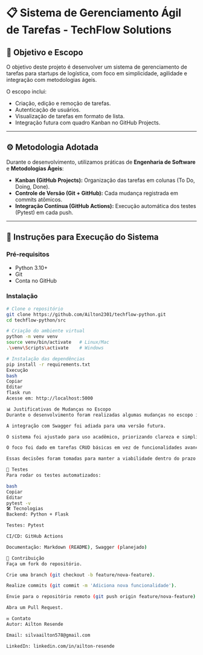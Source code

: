 # 📋 Sistema de Gerenciamento Ágil de Tarefas - TechFlow Solutions

## 🎯 Objetivo e Escopo
O objetivo deste projeto é desenvolver um sistema de gerenciamento de tarefas para startups de logística, com foco em simplicidade, agilidade e integração com metodologias ágeis.  

O escopo inclui:
- Criação, edição e remoção de tarefas.  
- Autenticação de usuários.  
- Visualização de tarefas em formato de lista.  
- Integração futura com quadro Kanban no GitHub Projects.  

---

## ⚙️ Metodologia Adotada
Durante o desenvolvimento, utilizamos práticas de **Engenharia de Software** e **Metodologias Ágeis**:

- **Kanban (GitHub Projects):** Organização das tarefas em colunas (To Do, Doing, Done).  
- **Controle de Versão (Git + GitHub):** Cada mudança registrada em commits atômicos.  
- **Integração Contínua (GitHub Actions):** Execução automática dos testes (Pytest) em cada push.  

---

## 🚀 Instruções para Execução do Sistema

### Pré-requisitos
- Python 3.10+  
- Git  
- Conta no GitHub  

### Instalação
```bash
# Clone o repositório
git clone https://github.com/Ailton2301/techflow-python.git
cd techflow-python/src

# Criação do ambiente virtual
python -m venv venv
source venv/bin/activate   # Linux/Mac
.\venv\Scripts\activate    # Windows

# Instalação das dependências
pip install -r requirements.txt
Execução
bash
Copiar
Editar
flask run
Acesse em: http://localhost:5000

📊 Justificativas de Mudanças no Escopo
Durante o desenvolvimento foram realizadas algumas mudanças no escopo inicial:

A integração com Swagger foi adiada para uma versão futura.

O sistema foi ajustado para uso acadêmico, priorizando clareza e simplicidade sobre escalabilidade.

O foco foi dado em tarefas CRUD básicas em vez de funcionalidades avançadas (notificações, dashboard, relatórios).

Essas decisões foram tomadas para manter a viabilidade dentro do prazo da disciplina de Engenharia de Software (UNIFECAF).

🧪 Testes
Para rodar os testes automatizados:

bash
Copiar
Editar
pytest -v
🛠️ Tecnologias
Backend: Python + Flask

Testes: Pytest

CI/CD: GitHub Actions

Documentação: Markdown (README), Swagger (planejado)

🤝 Contribuição
Faça um fork do repositório.

Crie uma branch (git checkout -b feature/nova-feature).

Realize commits (git commit -m 'Adiciona nova funcionalidade').

Envie para o repositório remoto (git push origin feature/nova-feature).

Abra um Pull Request.

✉️ Contato
Autor: Ailton Resende

Email: silvaailton578@gmail.com

LinkedIn: linkedin.com/in/ailton-resende
